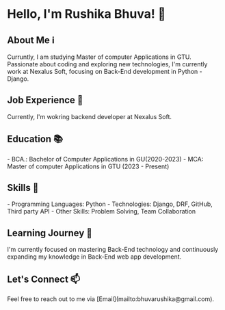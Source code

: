 <h1>Hello, I'm Rushika Bhuva! 👋</h1>
<h2>About Me ℹ️</h2>
Curruntly, I am studying Master of computer Applications in GTU. <br>Passionate about coding and exploring new technologies, I'm currently work at Nexalus Soft, focusing on Back-End development in Python - Django.

<h2>Job Experience 💼</h2>
Currently, I'm wokring backend developer at Nexalus Soft.

<h2>Education 📚</h2>
 - BCA.: Bachelor of Computer Applications in GU(2020-2023)
 - MCA: Master of computer Applications in GTU (2023 - Present)

<h2>Skills 🚀</h2>
 - Programming Languages: Python
 - Technologies: Django, DRF, GitHub, Third party API
 - Other Skills: Problem Solving, Team Collaboration

<h2>Learning Journey 🌱</h2>
I'm currently focused on mastering Back-End technology and continuously expanding my knowledge in Back-End web app development.


<h2>Let's Connect 📫</h2>
Feel free to reach out to me via [Email](mailto:bhuvarushika@gmail.com).
